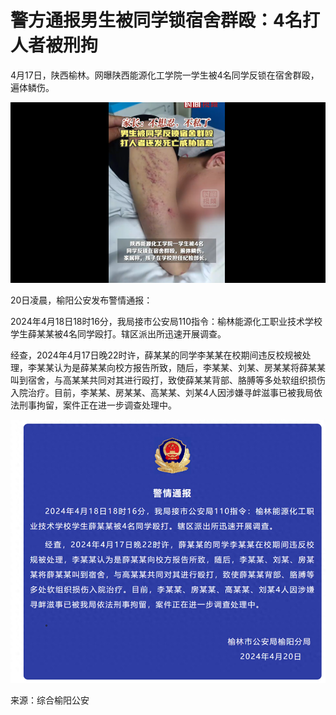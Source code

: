 # 警方通报男生被同学锁宿舍群殴：4名打人者被刑拘

4月17日，陕西榆林。网曝陕西能源化工学院一学生被4名同学反锁在宿舍群殴，遍体鳞伤。

![353998ace082467ea389f2988a02c72d.jpg](https://raw.githubusercontent.com/qqhsx/qqnews_image/main/2024/04/20/警方通报男生被同学锁宿舍群殴：4名打人者被刑拘/353998ace082467ea389f2988a02c72d.jpg)

20日凌晨，榆阳公安发布警情通报：

2024年4月18日18时16分，我局接市公安局110指令：榆林能源化工职业技术学校学生薛某某被4名同学殴打。辖区派出所迅速开展调查。

经查，2024年4月17日晚22时许，薛某某的同学李某某在校期间违反校规被处理，李某某认为是薛某某向校方报告所致，随后，李某某、刘某、房某某将薛某某叫到宿舍，与高某某共同对其进行殴打，致使薛某某背部、胳膊等多处软组织损伤入院治疗。目前，李某某、房某某、高某某、刘某4人因涉嫌寻衅滋事已被我局依法刑事拘留，案件正在进一步调查处理中。

![f84df89810e3be4404f5d8cb02b99d68.jpg](https://raw.githubusercontent.com/qqhsx/qqnews_image/main/2024/04/20/警方通报男生被同学锁宿舍群殴：4名打人者被刑拘/f84df89810e3be4404f5d8cb02b99d68.jpg)

来源：综合榆阳公安

